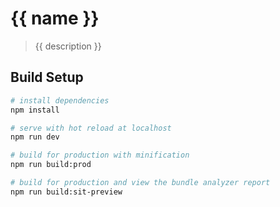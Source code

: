 # {{ name }}

> {{ description }}

## Build Setup

``` bash
# install dependencies
npm install

# serve with hot reload at localhost
npm run dev

# build for production with minification
npm run build:prod

# build for production and view the bundle analyzer report
npm run build:sit-preview
